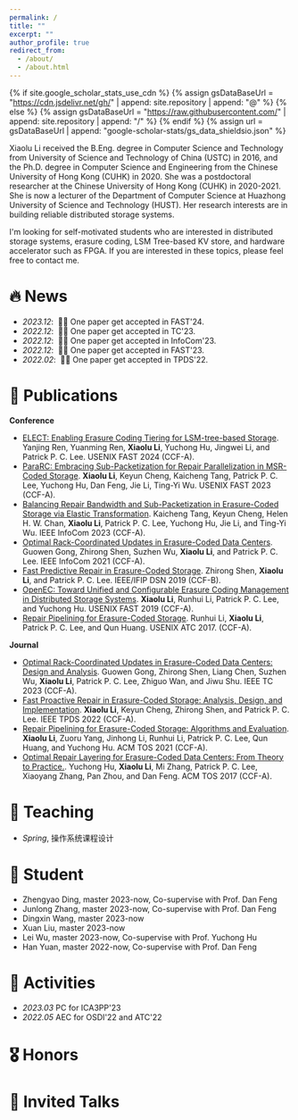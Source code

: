 ```yaml
---
permalink: /
title: ""
excerpt: ""
author_profile: true
redirect_from: 
  - /about/
  - /about.html
---
```


{% if site.google_scholar_stats_use_cdn %}
{% assign gsDataBaseUrl = "https://cdn.jsdelivr.net/gh/" | append: site.repository | append: "@" %}
{% else %}
{% assign gsDataBaseUrl = "https://raw.githubusercontent.com/" | append: site.repository | append: "/" %}
{% endif %}
{% assign url = gsDataBaseUrl | append: "google-scholar-stats/gs_data_shieldsio.json" %}

<span class='anchor' id='about-me'></span>

Xiaolu Li received the B.Eng. degree in Computer Science and Technology from University of Science and Technology of China (USTC) in 2016, and the Ph.D. degree in Computer Science and Engineering from the Chinese University of Hong Kong (CUHK) in 2020. She was a postdoctoral researcher at the Chinese University of Hong Kong (CUHK) in 2020-2021. She is now a lecturer of the Department of Computer Science at Huazhong University of Science and Technology (HUST). Her research interests are in building reliable distributed storage systems.

I'm looking for self-motivated students who are interested in distributed storage systems, erasure coding, LSM Tree-based KV store, and hardware accelerator such as FPGA. If you are interested in these topics, please feel free to contact me.

# 🔥 News
- *2023.12*: &nbsp;🎉🎉 One paper get accepted in FAST'24.
- *2022.12*: &nbsp;🎉🎉 One paper get accepted in TC'23. 
- *2022.12*: &nbsp;🎉🎉 One paper get accepted in InfoCom'23. 
- *2022.12*: &nbsp;🎉🎉 One paper get accepted in FAST'23. 
- *2022.02*: &nbsp;🎉🎉 One paper get accepted in TPDS'22. 

# 📝 Publications 

<!--div class='paper-box'><div class='paper-box-image'><div><div class="badge">CVPR 2016</div><img src='images/500x300.png' alt="sym" width="100%"></div></div>
<div class='paper-box-text' markdown="1">

[Deep Residual Learning for Image Recognition](https://openaccess.thecvf.com/content_cvpr_2016/papers/He_Deep_Residual_Learning_CVPR_2016_paper.pdf)

**Kaiming He**, Xiangyu Zhang, Shaoqing Ren, Jian Sun

[**Project**](https://scholar.google.com/citations?view_op=view_citation&hl=zh-CN&user=DhtAFkwAAAAJ&citation_for_view=DhtAFkwAAAAJ:ALROH1vI_8AC) <strong><span class='show_paper_citations' data='DhtAFkwAAAAJ:ALROH1vI_8AC'></span></strong>
- Lorem ipsum dolor sit amet, consectetur adipiscing elit. Vivamus ornare aliquet ipsum, ac tempus justo dapibus sit amet. 
</div>
</div-->

**Conference**

- [ELECT: Enabling Erasure Coding Tiering for LSM-tree-based Storage](https://www.usenix.org/conference/fast24/presentation/ren). Yanjing Ren, Yuanming Ren, **Xiaolu Li**, Yuchong Hu, Jingwei Li, and Patrick P. C. Lee. USENIX FAST 2024 (CCF-A).
- [ParaRC: Embracing Sub-Packetization for Repair Parallelization in MSR-Coded Storage](https://www.usenix.org/conference/fast23/presentation/li-xiaolu). **Xiaolu Li**, Keyun Cheng, Kaicheng Tang, Patrick P. C. Lee, Yuchong Hu, Dan Feng, Jie Li, Ting-Yi Wu. USENIX FAST 2023 (CCF-A).
- [Balancing Repair Bandwidth and Sub-Packetization in Erasure-Coded Storage via Elastic Transformation](files/infocom23et.pdf). Kaicheng Tang, Keyun Cheng, Helen H. W. Chan, **Xiaolu Li**, Patrick P. C. Lee, Yuchong Hu, Jie Li, and Ting-Yi Wu. IEEE InfoCom 2023 (CCF-A).
- [Optimal Rack-Coordinated Updates in Erasure-Coded Data Centers](files/infocom21rackcu.pdf). Guowen Gong, Zhirong Shen, Suzhen Wu, **Xiaolu Li**, and Patrick P. C. Lee. IEEE InfoCom 2021 (CCF-A).
- [Fast Predictive Repair in Erasure-Coded Storage](files/dsn19fastpr.pdf). Zhirong Shen, **Xiaolu Li**, and Patrick P. C. Lee. IEEE/IFIP DSN 2019 (CCF-B).
- [OpenEC: Toward Unified and Configurable Erasure Coding Management in Distributed Storage Systems](https://www.usenix.org/conference/fast19/presentation/li). **Xiaolu Li**, Runhui Li, Patrick P. C. Lee, and Yuchong Hu. USENIX FAST 2019 (CCF-A).
- [Repair Pipelining for Erasure-Coded Storage](https://www.usenix.org/conference/atc17/technical-sessions/presentation/li-runhui). Runhui Li, **Xiaolu Li**, Patrick P. C. Lee, and Qun Huang. USENIX ATC 2017. (CCF-A).

**Journal**

- [Optimal Rack-Coordinated Updates in Erasure-Coded Data Centers: Design and Analysis](files/tc23rackcu.pdf). Guowen Gong, Zhirong Shen, Liang Chen, Suzhen Wu, **Xiaolu Li**, Patrick P. C. Lee, Zhiguo Wan, and Jiwu Shu. IEEE TC 2023 (CCF-A).
- [Fast Proactive Repair in Erasure-Coded Storage: Analysis, Design, and Implementation](files/tpds22fastpr.pdf). **Xiaolu Li**, Keyun Cheng, Zhirong Shen, and Patrick P. C. Lee. IEEE TPDS 2022 (CCF-A).
- [Repair Pipelining for Erasure-Coded Storage: Algorithms and Evaluation](files/tos21rp.pdf). **Xiaolu Li**, Zuoru Yang, Jinhong Li, Runhui Li, Patrick P. C. Lee, Qun Huang, and Yuchong Hu. ACM TOS 2021 (CCF-A).
- [Optimal Repair Layering for Erasure-Coded Data Centers: From Theory to Practice.](files/tos17doubler.pdf). Yuchong Hu, **Xiaolu Li**, Mi Zhang, Patrick P. C. Lee, Xiaoyang Zhang, Pan Zhou, and Dan Feng. ACM TOS 2017 (CCF-A).

# 📖 Teaching
- *Spring*, 操作系统课程设计

# 📖 Student
- Zhengyao Ding, master 2023-now, Co-supervise with Prof. Dan Feng
- Junlong Zhang, master 2023-now, Co-supervise with Prof. Dan Feng
- Dingxin Wang, master 2023-now
- Xuan Liu, master 2023-now
- Lei Wu, master 2023-now, Co-supervise with Prof. Yuchong Hu
- Han Yuan, master 2022-now, Co-supervise with Prof. Dan Feng

# 🧑 Activities
- *2023.03* PC for ICA3PP'23
- *2022.05* AEC for OSDI'22 and ATC'22

# 🎖 Honors
<!-- - *2023.03* PC for ICA3PP'23
- *2022.05* AEC for OSDI'22 and ATC'22 -->

# 💬 Invited Talks
<!-- - *2021.06*, Lorem ipsum dolor sit amet, consectetur adipiscing elit. Vivamus ornare aliquet ipsum, ac tempus justo dapibus sit amet. 
- *2021.03*, Lorem ipsum dolor sit amet, consectetur adipiscing elit. Vivamus ornare aliquet ipsum, ac tempus justo dapibus sit amet.  \| [\[video\]](https://github.com/) -->
